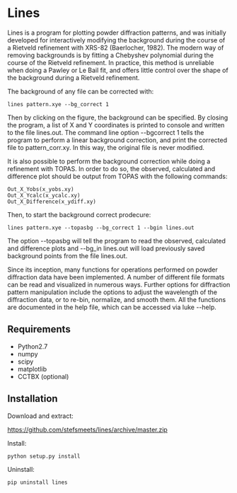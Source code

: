 # Lines

Lines is a program for plotting powder diffraction patterns, and was initially developed for interactively modifying the background during the course of a Rietveld refinement with XRS-82 (Baerlocher, 1982). The modern way of removing backgrounds is by fitting a Chebyshev polynomial during the course of the Rietveld refinement. In practice, this method is unreliable when doing a Pawley or Le Bail fit, and offers little control over the shape of the background during a Rietveld refinement.

The background of any file can be corrected with:

    lines pattern.xye --bg_correct 1

Then by clicking on the figure, the background can be specified. By closing the program, a list of X and Y coordinates is printed to console and written to the file lines.out. The command line option --bgcorrect 1 tells the program to perform a linear background correction, and print the corrected file to pattern_corr.xy. In this way, the original file is never modified.

It is also possible to perform the background correction while doing a refinement with TOPAS. In order to do so, the observed, calculated and difference plot should be output from TOPAS with the following commands:

    Out_X_Yobs(x_yobs.xy)
    Out_X_Ycalc(x_ycalc.xy)
    Out_X_Difference(x_ydiff.xy)

Then, to start the background correct prodecure:

    lines pattern.xye --topasbg --bg_correct 1 --bgin lines.out

The option --topasbg will tell the program to read the observed, calculated and difference plots and --bg_in lines.out will load previously saved background points from the file lines.out.

Since its inception, many functions for operations performed on powder diffraction data have been implemented. A number of different file formats can be read and visualized in numerous ways. Further options for diffraction pattern manipulation include the options to adjust the wavelength of the diffraction data, or to re-bin, normalize, and smooth them. All the functions are documented in the help file, which can be accessed via luke --help.

## Requirements

- Python2.7
- numpy
- scipy
- matplotlib
- CCTBX (optional)

## Installation

Download and extract:

https://github.com/stefsmeets/lines/archive/master.zip

Install:

    python setup.py install

Uninstall:

    pip uninstall lines



